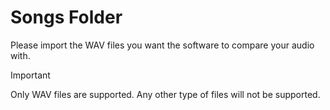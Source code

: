 # Songs Folder

Please import the WAV files you want the software to compare your audio with.

> [!IMPORTANT]
> Only WAV files are supported. Any other type of files will not be supported.